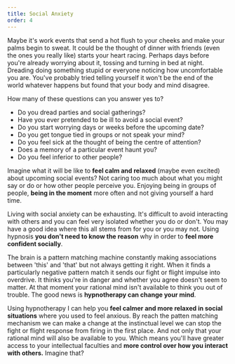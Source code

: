 ```yaml
---
title: Social Anxiety
order: 4
---
```

Maybe it's work events that send a hot flush to your cheeks and make your palms begin to sweat. It could be the thought of dinner with friends (even the ones you really like) starts your heart racing. Perhaps days before you're already worrying about it, tossing and turning in bed at night. Dreading doing something stupid or everyone noticing how uncomfortable you are. You've probably tried telling yourself it won't be the end of the world whatever happens but found that your body and mind disagree. 

How many of these questions can you answer yes to?

* Do you dread parties and social gatherings?
* Have you ever pretended to be ill to avoid a social event?
* Do you start worrying days or weeks before the upcoming date?
* Do you get tongue tied in groups or not speak your mind?
* Do you feel sick at the thought of being the centre of attention?
* Does a memory of a particular event haunt you?
* Do you feel inferior to other people?

Imagine what it will be like to **feel calm and relaxed** (maybe even excited) about upcoming social events? Not caring too much about what you might say or do or how other people perceive you.  Enjoying being in groups of people, **being in the moment** more often and not giving yourself a hard time.

Living with social anxiety can be exhausting. It's difficult to avoid interacting with others and you can feel very isolated whether you do or don't. You may have a good idea where this all stems from for you or you may not. Using hypnosis **you don't need to know the reason** why in order to **feel more confident socially**.

The brain is a pattern matching machine constantly making associations between 'this' and 'that' but not always getting it right. When it finds a particularly negative pattern match it sends our fight or flight impulse into overdrive. It thinks you're in danger and whether you agree doesn't seem to matter. At that moment your rational mind isn't available to think you out of trouble. The good news is **hypnotherapy can change your mind**.

Using hypnotherapy I can help you **feel calmer and more relaxed in social situations** where you used to feel anxious. By reach the patten matching mechanism we can make a change at the instinctual level we can stop the fight or flight response from firing in the first place. And not only that your rational mind will also be available to you. Which means you'll have greater access to your intellectual faculties and **more control over how you interact with others.**  Imagine that?
